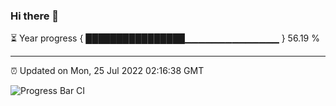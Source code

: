 ### Hi there 👋

⏳ Year progress { ████████████████▁▁▁▁▁▁▁▁▁▁▁▁▁▁ } 56.19 %

---

⏰ Updated on Mon, 25 Jul 2022 02:16:38 GMT

![Progress Bar CI](https://github.com/ZhaoGui/ZhaoGui/workflows/Progress%20Bar%20CI/badge.svg)
